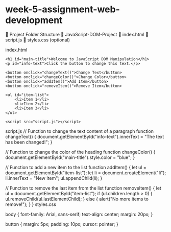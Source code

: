 # week-5-assignment-web-development
📂 Project Folder Structure
📂 JavaScript-DOM-Project
   📄 index.html
   📄 script.js
   📄 styles.css (optional)

 index.html
 <!DOCTYPE html>
<html lang="en">
<head>
    <meta charset="UTF-8">
    <meta name="viewport" content="width=device-width, initial-scale=1.0">
    <title>DOM Manipulation</title>
    <link rel="stylesheet" href="styles.css">
</head>
<body>

    <h1 id="main-title">Welcome to JavaScript DOM Manipulation</h1>
    <p id="info-text">Click the button to change this text.</p>

    <button onclick="changeText()">Change Text</button>
    <button onclick="changeColor()">Change Color</button>
    <button onclick="addItem()">Add Item</button>
    <button onclick="removeItem()">Remove Item</button>

    <ul id="item-list">
        <li>Item 1</li>
        <li>Item 2</li>
        <li>Item 3</li>
    </ul>

    <script src="script.js"></script>
</body>
</html>


script.js
// Function to change the text content of a paragraph
function changeText() {
    document.getElementById("info-text").innerText = "The text has been changed!";
}

// Function to change the color of the heading
function changeColor() {
    document.getElementById("main-title").style.color = "blue";
}

// Function to add a new item to the list
function addItem() {
    let ul = document.getElementById("item-list");
    let li = document.createElement("li");
    li.innerText = "New Item";
    ul.appendChild(li);
}

// Function to remove the last item from the list
function removeItem() {
    let ul = document.getElementById("item-list");
    if (ul.children.length > 0) {
        ul.removeChild(ul.lastElementChild);
    } else {
        alert("No more items to remove!");
    }
}
 styles.css

 body {
    font-family: Arial, sans-serif;
    text-align: center;
    margin: 20px;
}

button {
    margin: 5px;
    padding: 10px;
    cursor: pointer;
}
